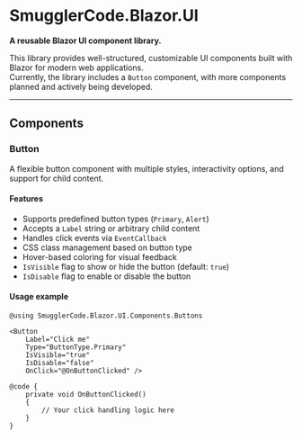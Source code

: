 # SmugglerCode.Blazor.UI

**A reusable Blazor UI component library.**

This library provides well-structured, customizable UI components built with Blazor for modern web applications.  
Currently, the library includes a `Button` component, with more components planned and actively being developed.

---

## Components

### Button

A flexible button component with multiple styles, interactivity options, and support for child content.

#### Features

- Supports predefined button types (`Primary`, `Alert`)
- Accepts a `Label` string or arbitrary child content
- Handles click events via `EventCallback`
- CSS class management based on button type
- Hover-based coloring for visual feedback
- `IsVisible` flag to show or hide the button (default: `true`)
- `IsDisable` flag to enable or disable the button

#### Usage example

```razor
@using SmugglerCode.Blazor.UI.Components.Buttons

<Button 
    Label="Click me" 
    Type="ButtonType.Primary" 
    IsVisible="true" 
    IsDisable="false"
    OnClick="@OnButtonClicked" />

@code {
    private void OnButtonClicked()
    {
        // Your click handling logic here
    }
}
